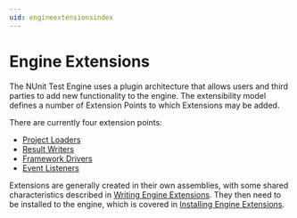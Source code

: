 ```yaml
---
uid: engineextensionsindex
---
```


# Engine Extensions

The NUnit Test Engine uses a plugin architecture that allows users and third parties to add new functionality to the engine. The extensibility model defines a number of Extension Points to which Extensions may be added.

There are currently four extension points:

* [Project Loaders](Project-Loaders.md)
* [Result Writers](Result-Writers.md)
* [Framework Drivers](Framework-Drivers.md)
* [Event Listeners](Event-Listeners.md)

Extensions are generally created in their own assemblies, with some shared characteristics described in [Writing Engine Extensions](xref:writingengineextensions). They then need to be installed to the engine, which is covered in [Installing Engine Extensions](xref:installingextensions).
